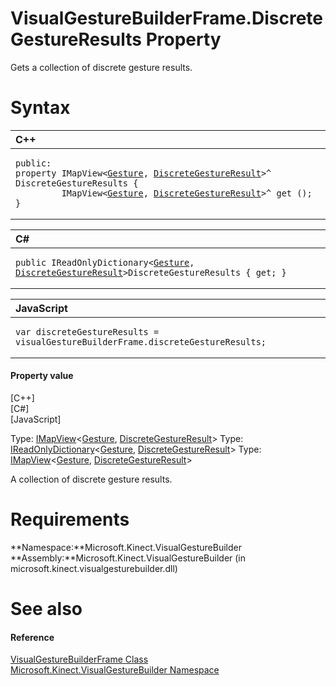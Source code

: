 VisualGestureBuilderFrame.DiscreteGestureResults Property  
=========================================================  

Gets a collection of discrete gesture results. <span id="syntaxSection"></span>

Syntax  
======  

<table>
<colgroup>
<col width="100%" />
</colgroup>
<thead>
<tr class="header">
<th align="left">C++</th>
</tr>
</thead>
<tbody>
<tr class="odd">
<td align="left"><pre><code>public:  
property IMapView&lt;<a href="../../Gesture_Class.md">Gesture</a>, <a href="../../DiscreteGestureResult.md">DiscreteGestureResult</a>&gt;^ DiscreteGestureResults {  
         IMapView&lt;<a href="../../Gesture_Class.md">Gesture</a>, <a href="../../DiscreteGestureResult.md">DiscreteGestureResult</a>&gt;^ get ();  
}</code></pre></td>
</tr>
</tbody>
</table>

<table>
<colgroup>
<col width="100%" />
</colgroup>
<thead>
<tr class="header">
<th align="left">C#</th>
</tr>
</thead>
<tbody>
<tr class="odd">
<td align="left"><pre><code>public IReadOnlyDictionary&lt;<a href="../../Gesture_Class.md">Gesture</a>, <a href="../../DiscreteGestureResult.md">DiscreteGestureResult</a>&gt;DiscreteGestureResults { get; }</code></pre></td>
</tr>
</tbody>
</table>

<table>
<colgroup>
<col width="100%" />
</colgroup>
<thead>
<tr class="header">
<th align="left">JavaScript</th>
</tr>
</thead>
<tbody>
<tr class="odd">
<td align="left"><pre><code>var discreteGestureResults = visualGestureBuilderFrame.discreteGestureResults;</code></pre></td>
</tr>
</tbody>
</table>

<span id="ID4ER"></span>
#### Property value  

[C++]   
 [C\#]   
 [JavaScript]   

Type: [IMapView](http://msdn.microsoft.com/en-us/library/br226037.aspx)\<[Gesture](../../Gesture_Class.md), [DiscreteGestureResult](../../DiscreteGestureResult.md)\>
Type: [IReadOnlyDictionary](http://msdn.microsoft.com/en-us/library/hh136548.aspx)\<[Gesture](../../Gesture_Class.md), [DiscreteGestureResult](../../DiscreteGestureResult.md)\>
Type: [IMapView](http://msdn.microsoft.com/en-us/library/br226037.aspx)\<[Gesture](../../Gesture_Class.md), [DiscreteGestureResult](../../DiscreteGestureResult.md)\>

A collection of discrete gesture results.  

<span id="requirements"></span>

Requirements  
============  

**Namespace:**Microsoft.Kinect.VisualGestureBuilder  
**Assembly:**Microsoft.Kinect.VisualGestureBuilder (in microsoft.kinect.visualgesturebuilder.dll)  

<span id="ID4EDB"></span>

See also  
========  

<span id="ID4EFB"></span>
#### Reference  

[VisualGestureBuilderFrame Class](../../VisualGestureBuilderFrame.md)  
 [Microsoft.Kinect.VisualGestureBuilder Namespace](../../../Kinect.VisualGestureBuil.md)  



<!--Please do not edit the data in the comment block below.-->
<!--
TOCTitle : DiscreteGestureResults Property
RLTitle : VisualGestureBuilderFrame.DiscreteGestureResults Property
KeywordK : DiscreteGestureResults property
KeywordK : VisualGestureBuilderFrame.DiscreteGestureResults property
KeywordF : Microsoft.Kinect.VisualGestureBuilder.VisualGestureBuilderFrame.DiscreteGestureResults
KeywordF : VisualGestureBuilderFrame.DiscreteGestureResults
KeywordF : DiscreteGestureResults
KeywordF : Microsoft.Kinect.VisualGestureBuilder.VisualGestureBuilderFrame.DiscreteGestureResults
KeywordA : P:Microsoft.Kinect.VisualGestureBuilder.VisualGestureBuilderFrame.DiscreteGestureResults
AssetID : P:Microsoft.Kinect.VisualGestureBuilder.VisualGestureBuilderFrame.DiscreteGestureResults
Locale : en-us
CommunityContent : 1
APIType : Managed
APILocation : microsoft.kinect.visualgesturebuilder.dll
APIName : Microsoft.Kinect.VisualGestureBuilder.VisualGestureBuilderFrame.DiscreteGestureResults
TargetOS : Windows
TopicType : kbSyntax
DevLang : VB
DevLang : CSharp
DevLang : JavaScript
DevLang : C++
DocSet : K4Wv2
ProjType : K4Wv2Proj
Technology : Kinect for Windows
Product : Kinect for Windows SDK v2
productversion : 20
-->

